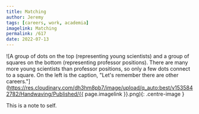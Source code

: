 ```yaml
---
title: Matching
author: Jeremy
tags: [careers, work, academia]
imagelink: Matching
permalink: /617
date: 2022-07-13
---
```


![A group of dots on the top (representing young scientists) and a group of squares on the bottom (representing professor positions). There are many more young scientists than professor positions, so only a few dots connect to a square. On the left is the caption, "Let's remember there are other careers."](https://res.cloudinary.com/dh3hm8pb7/image/upload/q_auto:best/v1535842782/Handwaving/Published/{{ page.imagelink }}.png){: .centre-image }

This is a note to self.
